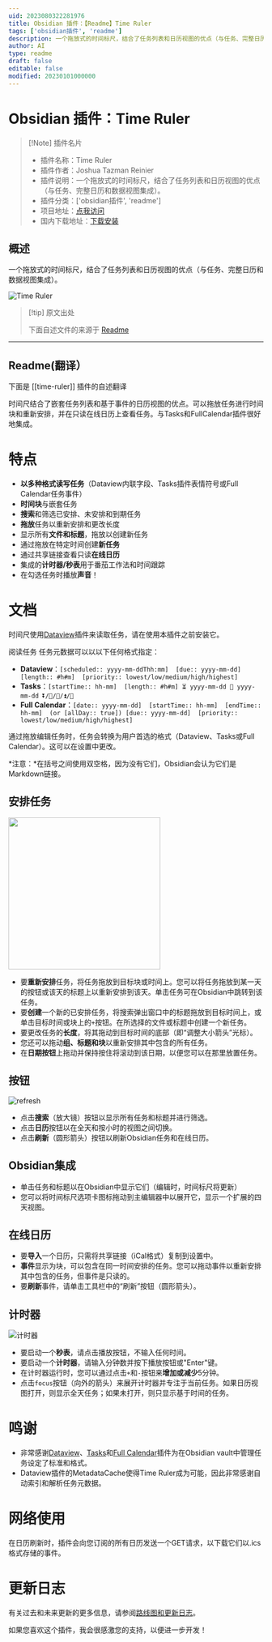 ```yaml
---
uid: 2023080322281976
title: Obsidian 插件：【Readme】Time Ruler
tags: ['obsidian插件', 'readme']
description: 一个拖放式的时间标尺，结合了任务列表和日历视图的优点（与任务、完整日历和数据视图集成）。
author: AI
type: readme
draft: false
editable: false
modified: 20230101000000
---
```


# Obsidian 插件：Time Ruler

> [!Note] 插件名片
> - 插件名称：Time Ruler
> - 插件作者：Joshua Tazman Reinier
> - 插件说明：一个拖放式的时间标尺，结合了任务列表和日历视图的优点（与任务、完整日历和数据视图集成）。
> - 插件分类：['obsidian插件', 'readme']
> - 项目地址：[点我访问](https://github.com/joshuatazrein/obsidian-time-ruler)
> - 国内下载地址：[下载安装](https://pkmer.cn/products/plugin/pluginMarket/?time-ruler)

## 概述

一个拖放式的时间标尺，结合了任务列表和日历视图的优点（与任务、完整日历和数据视图集成）。

![Time Ruler](https://cdn.pkmer.cn/covers/time-ruler.png!pkmer)

> [!tip] 原文出处
> 
>下面自述文件的来源于 [Readme](https://ghproxy.net/https://raw.githubusercontent.com/joshuatazrein/obsidian-time-ruler/master/README.md)
> 

---

## Readme(翻译）

下面是 [[time-ruler]] 插件的自述翻译


时间尺结合了嵌套任务列表和基于事件的日历视图的优点。可以拖放任务进行时间块和重新安排，并在只读在线日历上查看任务。与Tasks和FullCalendar插件很好地集成。
# 特点
- **以多种格式读写任务**（Dataview内联字段、Tasks插件表情符号或Full Calendar任务事件）
- **时间块**与嵌套任务
- **搜索**和筛选已安排、未安排和到期任务
- **拖放**任务以重新安排和更改长度
- 显示所有**文件和标题**，拖放以创建新任务
- 通过拖放在特定时间创建**新任务**
- 通过共享链接查看只读**在线日历**
- 集成的**计时器/秒表**用于番茄工作法和时间跟踪
- 在勾选任务时播放**声音**！

# 文档
时间尺使用[Dataview](obsidian://show-plugin?id=dataview)插件来读取任务，请在使用本插件之前安装它。

阅读任务
任务元数据可以以以下任何格式指定：
- **Dataview**：`[scheduled:: yyyy-mm-ddThh:mm]  [due:: yyyy-mm-dd]  [length:: #h#m]  [priority:: lowest/low/medium/high/highest]`
- **Tasks**：`[startTime:: hh-mm]  [length:: #h#m] ⏳ yyyy-mm-dd 📅 yyyy-mm-dd ⏬/🔽/🔼/⏫/🔺`
- **Full Calendar**：`[date:: yyyy-mm-dd]  [startTime:: hh-mm]  [endTime:: hh-mm]  (or [allDay:: true]) [due:: yyyy-mm-dd]  [priority:: lowest/low/medium/high/highest]`

通过拖放编辑任务时，任务会转换为用户首选的格式（Dataview、Tasks或Full Calendar）。这可以在设置中更改。

*注意：*在括号之间使用双空格，因为没有它们，Obsidian会认为它们是Markdown链接。

## 安排任务

<img src="assets/dragging-example.gif" width="300" />

- 要**重新安排**任务，将任务拖放到目标块或时间上。您可以将任务拖放到某一天的按钮或该天的标题上以重新安排到该天。单击任务可在Obsidian中跳转到该任务。
- 要**创建**一个新的已安排任务，将搜索弹出窗口中的标题拖放到目标时间上，或单击目标时间或块上的`+`按钮。在所选择的文件或标题中创建一个新任务。
- 要更改任务的**长度**，将其拖动到目标时间的底部（即“调整大小箭头”光标）。
- 您还可以拖动**组、标题和块**以重新安排其中包含的所有任务。
- 在**日期按钮**上拖动并保持按住将滚动到该日期，以便您可以在那里放置任务。

## 按钮

![refresh](assets/buttons.png)

- 点击**搜索**（放大镜）按钮以显示所有任务和标题并进行筛选。
- 点击**日历**按钮以在全天和按小时的视图之间切换。
- 点击**刷新**（圆形箭头）按钮以刷新Obsidian任务和在线日历。

## Obsidian集成
- 单击任务和标题以在Obsidian中显示它们（编辑时，时间标尺将更新）
- 您可以将时间标尺选项卡图标拖动到主编辑器中以展开它，显示一个扩展的四天视图。

## 在线日历
- 要**导入**一个日历，只需将共享链接（iCal格式）复制到设置中。
- **事件**显示为块，可以包含在同一时间安排的任务。您可以拖动事件以重新安排其中包含的任务，但事件是只读的。
- 要**刷新**事件，请单击工具栏中的“刷新”按钮（圆形箭头）。

## 计时器

![计时器](assets/timer.png)

- 要启动一个**秒表**，请点击播放按钮，不输入任何时间。
- 要启动一个**计时器**，请输入分钟数并按下播放按钮或"Enter"键。
- 在计时器运行时，您可以通过点击`+`和`-`按钮来**增加或减少**5分钟。
- 点击`focus`按钮（向外的箭头）来展开计时器并专注于当前任务。如果日历视图打开，则显示全天任务；如果未打开，则只显示基于时间的任务。

# 鸣谢
- 非常感谢[Dataview](obsidian://show-plugin?id=dataview)、[Tasks](obsidian://show-plugin?id=obsidian-tasks-plugin)和[Full Calendar](obsidian://show-plugin?id=obsidian-full-calendar)插件为在Obsidian vault中管理任务设定了标准和格式。
- Dataview插件的MetadataCache使得Time Ruler成为可能，因此非常感谢自动索引和解析任务元数据。

# 网络使用
在日历刷新时，插件会向您订阅的所有日历发送一个GET请求，以下载它们以.ics格式存储的事件。

# 更新日志
有关过去和未来更新的更多信息，请参阅[路线图和更新日志](https://github.com/joshuatazrein/obsidian-time-ruler/blob/master/CHANGELOG.md)。

如果您喜欢这个插件，我会很感激您的支持，以便进一步开发！





